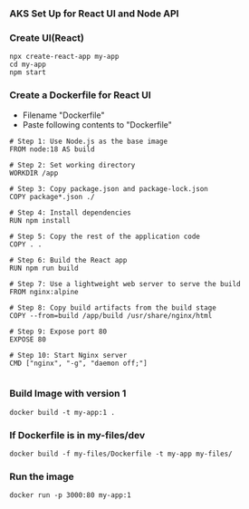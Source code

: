 ### AKS Set Up for React UI and Node API ###

### Create UI(React) ###
```
npx create-react-app my-app
cd my-app
npm start
```
### Create a Dockerfile for React UI ###

- Filename "Dockerfile"
- Paste following contents to "Dockerfile"
```
# Step 1: Use Node.js as the base image
FROM node:18 AS build

# Step 2: Set working directory
WORKDIR /app

# Step 3: Copy package.json and package-lock.json
COPY package*.json ./

# Step 4: Install dependencies
RUN npm install

# Step 5: Copy the rest of the application code
COPY . .

# Step 6: Build the React app
RUN npm run build

# Step 7: Use a lightweight web server to serve the build
FROM nginx:alpine

# Step 8: Copy build artifacts from the build stage
COPY --from=build /app/build /usr/share/nginx/html

# Step 9: Expose port 80
EXPOSE 80

# Step 10: Start Nginx server
CMD ["nginx", "-g", "daemon off;"]


```

### Build Image with version 1 ###
```
docker build -t my-app:1 .

```
### If Dockerfile is in my-files/dev ###

```
docker build -f my-files/Dockerfile -t my-app my-files/

```

### Run the image ###

```
docker run -p 3000:80 my-app:1

```
